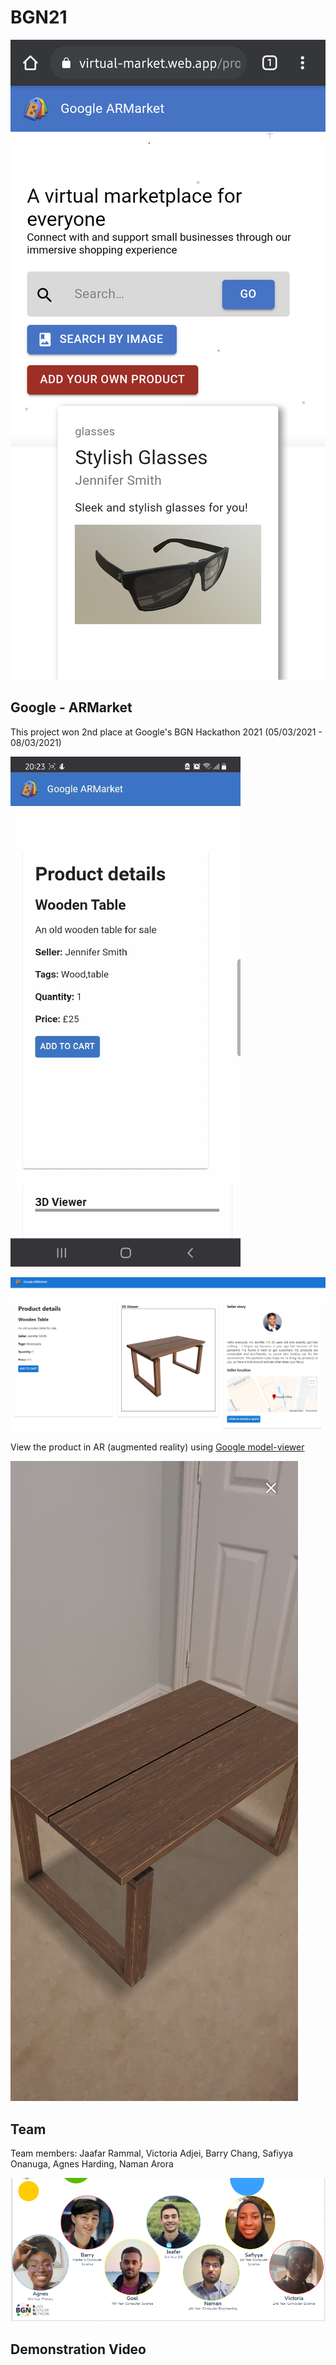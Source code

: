 # BGN21

![Market](info/market.png)

## Google - ARMarket

This project won 2nd place at Google's BGN Hackathon 2021 (05/03/2021 - 08/03/2021)

![Product - 3D](info/product.gif)

![Product page](info/product-page.png)

View the product in AR (augmented reality) using [Google model-viewer](https://github.com/google/model-viewer)

![Augmented Reality](info/ar.png)

## Team

Team members: Jaafar Rammal, Victoria Adjei, Barry Chang, Safiyya Onanuga, Agnes Harding, Naman Arora

![Team](info/team.png)

## Demonstration Video
